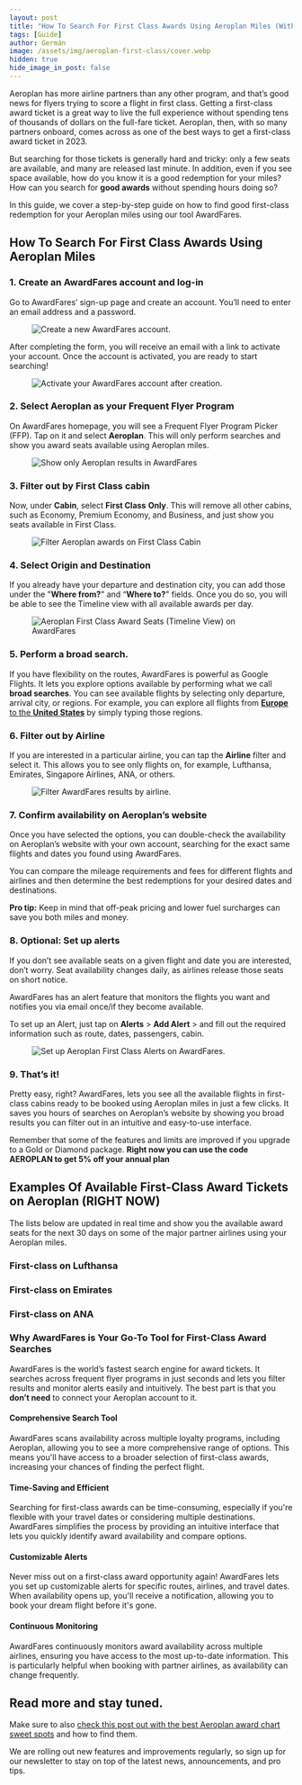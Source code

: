 ```yaml
---
layout: post
title: "How To Search For First Class Awards Using Aeroplan Miles (With Realtime Updates)"
tags: [Guide]
author: Germán
image: /assets/img/aeroplan-first-class/cover.webp
hidden: true
hide_image_in_post: false
---
```



Aeroplan has more airline partners than any other program, and that’s good news for flyers trying to score a flight in first class. Getting a first-class award ticket is a great way to live the full experience without spending tens of thousands of dollars on the full-fare ticket. Aeroplan, then, with so many partners onboard, comes across as one of the best ways to get a first-class award ticket in 2023.

But searching for those tickets is generally hard and tricky: only a few seats are available, and many are released last minute. In addition, even if you see space available, how do you know it is a good redemption for your miles? How can you search for **good awards** without spending hours doing so?

In this guide, we cover a step-by-step guide on how to find good first-class redemption for your Aeroplan miles using our tool AwardFares.



## How To Search For First Class Awards Using Aeroplan Miles


### 1. Create an AwardFares account and log-in

Go to AwardFares’ sign-up page and create an account. You’ll need to enter an email address and a password.

<figure>
<img src="/assets/img/aeroplan-first-class/1a-awardfares-signup.webp" alt="Create a new AwardFares account." />
</figure>

After completing the form, you will receive an email with a link to activate your account. Once the account is activated, you are ready to start searching!

<figure>
<img src="/assets/img/aeroplan-first-class/1b-awardfares-activate.webp" alt="Activate your AwardFares account after creation." />
</figure>




### 2. Select Aeroplan as your Frequent Flyer Program

On AwardFares homepage, you will see a Frequent Flyer Program Picker (FFP). Tap on it and select **Aeroplan**. This will only perform searches and show you award seats available using Aeroplan miles.

<figure>
<img src="/assets/img/aeroplan-first-class/2-select-ffp.gif" alt="Show only Aeroplan results in AwardFares" />
</figure>



### 3. Filter out by First Class cabin

Now, under **Cabin**, select **First Class** **Only**. This will remove all other cabins, such as Economy, Premium Economy, and Business, and just show you seats available in First Class.

<figure>
<img src="/assets/img/aeroplan-first-class/3-select-first-class-cabin.gif" alt="Filter Aeroplan awards on First Class Cabin" />
</figure>

### 4. Select Origin and Destination

If you already have your departure and destination city, you can add those under the "**Where from?**" and “**Where to?**" fields. Once you do so, you will be able to see the Timeline view with all available awards per day.

<figure>
<img src="/assets/img/aeroplan-first-class/4-timeline-view.webp" alt="Aeroplan First Class Award Seats (Timeline View) on AwardFares" />
</figure>

### 5. Perform a broad search.

If you have flexibility on the routes, AwardFares is powerful as Google Flights. It lets you explore options available by performing what we call **broad searches**. You can see available flights by selecting only departure, arrival city, or regions. For example, you can explore all flights from [**Europe** to the **United States**](https://awardfares.com/search?zone:Europe.country:US.;c:first;z:aeroplan) by simply typing those regions.


### 6. Filter out by Airline

If you are interested in a particular airline, you can tap the **Airline** filter and select it. This allows you to see only flights on, for example, Lufthansa, Emirates, Singapore Airlines, ANA, or others.

<figure>
<img src="/assets/img/aeroplan-first-class/6-select-airline.gif" alt="Filter AwardFares results by airline." />
</figure>


### 7. Confirm availability on Aeroplan’s website

Once you have selected the options, you can double-check the availability on Aeroplan’s website with your own account, searching for the exact same flights and dates you found using AwardFares.

You can compare the mileage requirements and fees for different flights and airlines and then determine the best redemptions for your desired dates and destinations.

**Pro tip:** Keep in mind that off-peak pricing and lower fuel surcharges can save you both miles and money.


### 8. Optional: Set up alerts

If you don’t see available seats on a given flight and date you are interested, don’t worry. Seat availability changes daily, as airlines release those seats on short notice. 

AwardFares has an alert feature that monitors the flights you want and notifies you via email once/if they become available.

To set up an Alert, just tap on **Alerts** > **Add Alert** > and fill out the required information such as route, dates, passengers, cabin.

<figure>
<img src="/assets/img/aeroplan-first-class/8-aeroplan-alerts.webp" alt="Set up Aeroplan First Class Alerts on AwardFares." />
</figure>


### 9. That’s it!

Pretty easy, right? AwardFares, lets you see all the available flights in first-class cabins ready to be booked using Aeroplan miles in just a few clicks. It saves you hours of searches on Aeroplan’s website by showing you broad results you can filter out in an intuitive and easy-to-use interface.

Remember that some of the features and limits are improved if you upgrade to a Gold or Diamond package. **Right now you can use the code AEROPLAN to get 5% off your annual plan**


## Examples Of Available First-Class Award Tickets on Aeroplan (RIGHT NOW)

The lists below are updated in real time and show you the available award seats for the next 30 days on some of the major partner airlines using your Aeroplan miles.


### First-class on Lufthansa

<canvas id="aeroplan-first-lh"></canvas>

### First-class on Emirates

<canvas id="aeroplan-first-ek"></canvas>

### First-class on ANA

<canvas id="aeroplan-first-nh"></canvas>

### Why AwardFares is Your Go-To Tool for First-Class Award Searches

AwardFares is the world’s fastest search engine for award tickets. It searches across frequent flyer programs in just seconds and lets you filter results and monitor alerts easily and intuitively. The best part is that you **don’t need** to connect your Aeroplan account to it.


#### Comprehensive Search Tool

AwardFares scans availability across multiple loyalty programs, including Aeroplan, allowing you to see a more comprehensive range of options. This means you'll have access to a broader selection of first-class awards, increasing your chances of finding the perfect flight.



#### Time-Saving and Efficient

Searching for first-class awards can be time-consuming, especially if you're flexible with your travel dates or considering multiple destinations. AwardFares simplifies the process by providing an intuitive interface that lets you quickly identify award availability and compare options.



#### Customizable Alerts

Never miss out on a first-class award opportunity again! AwardFares lets you set up customizable alerts for specific routes, airlines, and travel dates. When availability opens up, you'll receive a notification, allowing you to book your dream flight before it's gone.



#### Continuous Monitoring

AwardFares continuously monitors award availability across multiple airlines, ensuring you have access to the most up-to-date information. This is particularly helpful when booking with partner airlines, as availability can change frequently.


## Read more and stay tuned.

Make sure to also [check this post out with the best Aeroplan award chart sweet spots](https://blog.awardfares.com/aeroplan-guide/) and how to find them.

We are rolling out new features and improvements regularly, so sign up for our newsletter to stay on top of the latest news, announcements, and pro tips.

<!-- ChartJS -->
<script src="https://cdnjs.cloudflare.com/ajax/libs/Chart.js/4.3.0/chart.umd.min.js" integrity="sha512-TJ7U6JRJx5IpyvvO9atNnBzwJIoZDaQnQhb0Wmw32Rj5BQHAmJG16WzaJbDns2Wk5VG6gMt4MytZApZG47rCdg==" crossorigin="anonymous" referrerpolicy="no-referrer"></script>

<script>
  createStatsChart('aeroplan-first-lh');
  createStatsChart('aeroplan-first-ek');
  createStatsChart('aeroplan-first-nh');
  function createStatsChart(chart) {
    var endpoint = window.location.hostname == 'localhost' ? 'http://localhost:3000' :'https://awardfares.com';
    fetch(endpoint + '/api/stats/' + chart + '.json').then(resp => {
      resp.json().then(data => {
        while (data.length < 10) {
          data.push({ route: '', total: 0 });
        }
        new Chart(document.getElementById(chart), {
          type: 'bar',
          data: {
            labels: data.map(row => row.route),
            datasets: [
              {
                label: 'Award seats available per route',
                data: data.map(row => row.total),
                maxBarThickness: 16,
              }
            ]
          },
          options: {
            indexAxis: 'y',
            scales: {
              x: {
                ticks: {
                  min: 0, // it is for ignoring negative step.
                  beginAtZero: true,
                  precision: 0,
                }
              }
            }
          }
        });
      });
    });
  }
</script>
